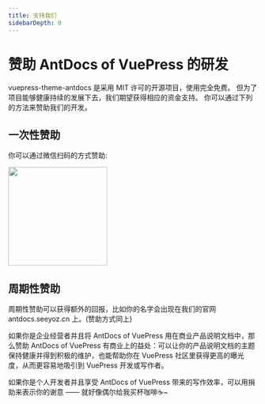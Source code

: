 ```yaml
---
title: 支持我们
sidebarDepth: 0
---
```


# 赞助 AntDocs of VuePress 的研发
vuepress-theme-antdocs 是采用 MIT 许可的开源项目，使用完全免费。 但为了项目能够健康持续的发展下去，我们期望获得相应的资金支持。 你可以通过下列的方法来赞助我们的开发。

## 一次性赞助

你可以通过微信扫码的方式赞助:

<p><img src="https://cdn.nlark.com/yuque/0/2020/png/335122/1577963041407-assets/web-upload/f1ad6c5d-ab9d-4aec-b3c3-9098c0fa561e.png" height="200"/></p>

## 周期性赞助

周期性赞助可以获得额外的回报，比如你的名字会出现在我们的官网 antdocs.seeyoz.cn 上。(赞助方式同上)  


如果你是企业经营者并且将 AntDocs of VuePress 用在商业产品说明文档中，那么赞助 AntDocs of VuePress 有商业上的益处：可以让你的产品说明文档的主题保持健康并得到积极的维护，也能帮助你在 VuePress 社区里获得更高的曝光度，从而更容易地吸引到 VuePress 开发或写作者。

如果你是个人开发者并且享受 AntDocs of VuePress 带来的写作效率，可以用捐助来表示你的谢意 —— 就好像偶尔给我买杯咖啡☕~